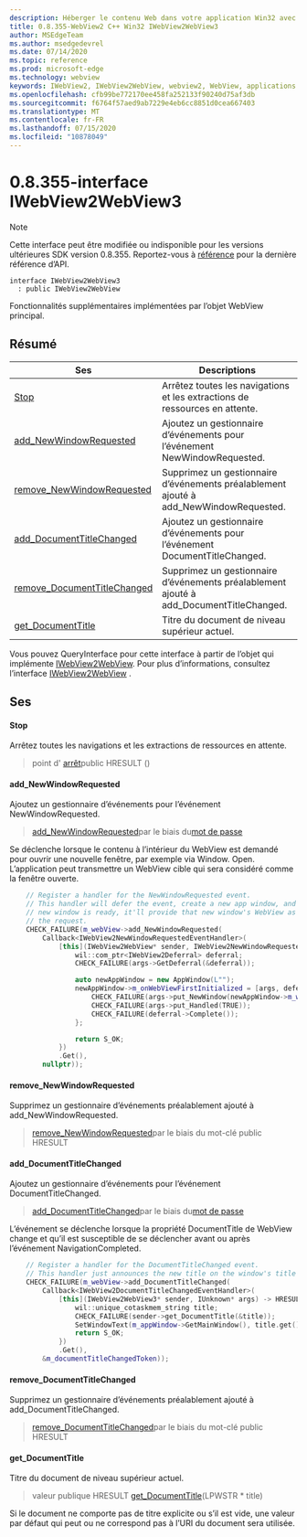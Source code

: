 ```yaml
---
description: Héberger le contenu Web dans votre application Win32 avec le contrôle Microsoft Edge WebView2
title: 0.8.355-WebView2 C++ Win32 IWebView2WebView3
author: MSEdgeTeam
ms.author: msedgedevrel
ms.date: 07/14/2020
ms.topic: reference
ms.prod: microsoft-edge
ms.technology: webview
keywords: IWebView2, IWebView2WebView, webview2, WebView, applications Win32, Win32, Edge
ms.openlocfilehash: cfb99be772170ee458fa252133f90240d75af3db
ms.sourcegitcommit: f6764f57aed9ab7229e4eb6cc8851d0cea667403
ms.translationtype: MT
ms.contentlocale: fr-FR
ms.lasthandoff: 07/15/2020
ms.locfileid: "10878049"
---
```

# 0.8.355-interface IWebView2WebView3 

> [!NOTE]
> Cette interface peut être modifiée ou indisponible pour les versions ultérieures SDK version 0.8.355. Reportez-vous à [référence](../../../webview2-api-reference.md) pour la dernière référence d’API.

```
interface IWebView2WebView3
  : public IWebView2WebView
```

Fonctionnalités supplémentaires implémentées par l’objet WebView principal.

## Résumé

 Ses                        | Descriptions
--------------------------------|---------------------------------------------
[Stop](#stop) | Arrêtez toutes les navigations et les extractions de ressources en attente.
[add_NewWindowRequested](#add_newwindowrequested) | Ajoutez un gestionnaire d’événements pour l’événement NewWindowRequested.
[remove_NewWindowRequested](#remove_newwindowrequested) | Supprimez un gestionnaire d’événements préalablement ajouté à add_NewWindowRequested.
[add_DocumentTitleChanged](#add_documenttitlechanged) | Ajoutez un gestionnaire d’événements pour l’événement DocumentTitleChanged.
[remove_DocumentTitleChanged](#remove_documenttitlechanged) | Supprimez un gestionnaire d’événements préalablement ajouté à add_DocumentTitleChanged.
[get_DocumentTitle](#get_documenttitle) | Titre du document de niveau supérieur actuel.

Vous pouvez QueryInterface pour cette interface à partir de l’objet qui implémente [IWebView2WebView](IWebView2WebView.md). Pour plus d’informations, consultez l’interface [IWebView2WebView](IWebView2WebView.md) .

## Ses

#### Stop 

Arrêtez toutes les navigations et les extractions de ressources en attente.

> point d' [arrêt](#stop)public HRESULT ()

#### add_NewWindowRequested 

Ajoutez un gestionnaire d’événements pour l’événement NewWindowRequested.

> [add_NewWindowRequested](#add_newwindowrequested)par le biais du[mot de passe](IWebView2NewWindowRequestedEventHandler.md)

Se déclenche lorsque le contenu à l’intérieur du WebView est demandé pour ouvrir une nouvelle fenêtre, par exemple via Window. Open. L’application peut transmettre un WebView cible qui sera considéré comme la fenêtre ouverte.

```cpp
    // Register a handler for the NewWindowRequested event.
    // This handler will defer the event, create a new app window, and then once the
    // new window is ready, it'll provide that new window's WebView as the response to
    // the request.
    CHECK_FAILURE(m_webView->add_NewWindowRequested(
        Callback<IWebView2NewWindowRequestedEventHandler>(
            [this](IWebView2WebView* sender, IWebView2NewWindowRequestedEventArgs* args) {
                wil::com_ptr<IWebView2Deferral> deferral;
                CHECK_FAILURE(args->GetDeferral(&deferral));

                auto newAppWindow = new AppWindow(L"");
                newAppWindow->m_onWebViewFirstInitialized = [args, deferral, newAppWindow]() {
                    CHECK_FAILURE(args->put_NewWindow(newAppWindow->m_webView.get()));
                    CHECK_FAILURE(args->put_Handled(TRUE));
                    CHECK_FAILURE(deferral->Complete());
                };

                return S_OK;
            })
            .Get(),
        nullptr));
```

#### remove_NewWindowRequested 

Supprimez un gestionnaire d’événements préalablement ajouté à add_NewWindowRequested.

> [remove_NewWindowRequested](#remove_newwindowrequested)par le biais du mot-clé public HRESULT

#### add_DocumentTitleChanged 

Ajoutez un gestionnaire d’événements pour l’événement DocumentTitleChanged.

> [add_DocumentTitleChanged](#add_documenttitlechanged)par le biais du[mot de passe](IWebView2DocumentTitleChangedEventHandler.md)

L’événement se déclenche lorsque la propriété DocumentTitle de WebView change et qu’il est susceptible de se déclencher avant ou après l’événement NavigationCompleted.

```cpp
    // Register a handler for the DocumentTitleChanged event.
    // This handler just announces the new title on the window's title bar.
    CHECK_FAILURE(m_webView->add_DocumentTitleChanged(
        Callback<IWebView2DocumentTitleChangedEventHandler>(
            [this](IWebView2WebView3* sender, IUnknown* args) -> HRESULT {
                wil::unique_cotaskmem_string title;
                CHECK_FAILURE(sender->get_DocumentTitle(&title));
                SetWindowText(m_appWindow->GetMainWindow(), title.get());
                return S_OK;
            })
            .Get(),
        &m_documentTitleChangedToken));
```

#### remove_DocumentTitleChanged 

Supprimez un gestionnaire d’événements préalablement ajouté à add_DocumentTitleChanged.

> [remove_DocumentTitleChanged](#remove_documenttitlechanged)par le biais du mot-clé public HRESULT

#### get_DocumentTitle 

Titre du document de niveau supérieur actuel.

> valeur publique HRESULT [get_DocumentTitle](#get_documenttitle)(LPWSTR * title)

Si le document ne comporte pas de titre explicite ou s’il est vide, une valeur par défaut qui peut ou ne correspond pas à l’URI du document sera utilisée.

